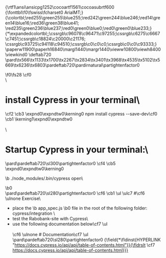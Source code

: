 {\rtf1\ansi\ansicpg1252\cocoartf1561\cocoasubrtf600
{\fonttbl\f0\fswiss\fcharset0 ArialMT;}
{\colortbl;\red255\green255\blue255;\red242\green244\blue246;\red14\green14\blue16;\red36\green38\blue41;
\red235\green236\blue237;\red0\green0\blue0;\red0\green0\blue233;}
{\*\expandedcolortbl;;\cssrgb\c96078\c96471\c97255;\cssrgb\c6275\c6667\c7451;\cssrgb\c18824\c20000\c21176;
\cssrgb\c93725\c94118\c94510;\cssrgb\c0\c0\c0;\cssrgb\c0\c0\c93333;}
\paperw11900\paperh16840\margl1440\margr1440\vieww10800\viewh8400\viewkind0
\deftab720
\pard\tx566\tx1133\tx1700\tx2267\tx2834\tx3401\tx3968\tx4535\tx5102\tx5669\tx6236\tx6803\pardeftab720\pardirnatural\partightenfactor0

\f0\fs28 \cf0 \
\
# install Cypress in your terminal\
\cf2 \cb3 \expnd0\expndtw0\kerning0
npm install cypress --save-dev\cf0 \cb1 \kerning1\expnd0\expndtw0 \
\
\
# Startup Cypress in your terminal:\
\pard\pardeftab720\sl300\partightenfactor0
\cf4 \cb5 \expnd0\expndtw0\kerning0
 
\b ./node_modules/.bin/cypress open\

\b0 \
\pard\pardeftab720\sl280\partightenfactor0
\cf6 \cb1 \ul \ulc7 #\cf6 \ulnone  Exercise\
- place the 
\b app_spec.js
\b0  file in the root of the following folder: cypress/integration \
- test the Rabobank-site with Cypress\
- use the following documentation below\cf7 \ul \
\
\cf6 \ulnone # Documentation\cf7 \ul \
\pard\pardeftab720\sl280\partightenfactor0
{\field{\*\fldinst{HYPERLINK "https://docs.cypress.io/api/api/table-of-contents.html"}}{\fldrslt \cf7 https://docs.cypress.io/api/api/table-of-contents.html}}}